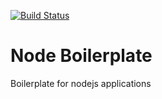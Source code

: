 [![Build Status](https://travis-ci.org/anant-sharma/node-boilerplate.svg?branch=master)](https://travis-ci.org/anant-sharma/node-boilerplate)

# Node Boilerplate

Boilerplate for nodejs applications
